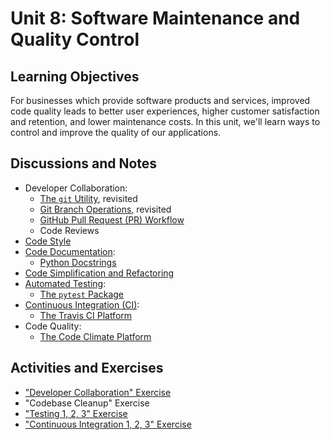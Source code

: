 # Unit 8: Software Maintenance and Quality Control

## Learning Objectives

For businesses which provide software products and services, improved code quality leads to better user experiences, higher customer satisfaction and retention, and lower maintenance costs. In this unit, we'll learn ways to control and improve the quality of our applications.

## Discussions and Notes

  + Developer Collaboration:
    + [The `git` Utility](/notes/clis/git.md), revisited
    + [Git Branch Operations](/notes/clis/git.md#branch-operations), revisited
    + [GitHub Pull Request (PR) Workflow](https://guides.github.com/introduction/flow/)
    + Code Reviews
  + [Code Style](/notes/python/syntax-and-style.md)
  + [Code Documentation](/notes/software/documentation.md):
    + [Python Docstrings](/notes/python/docstrings.md)
  + [Code Simplification and Refactoring](/notes/software/refactoring.md)
  + [Automated Testing](/notes/software/testing.md):
    + [The `pytest` Package](/notes/python/packages/pytest.md)
  + [Continuous Integration (CI)](/notes/software/testing.md#continuous-integration):
    + [The Travis CI Platform](/notes/devtools/travis-ci.md)
  + Code Quality:
    + [The Code Climate Platform](/notes/devtools/code-climate.md)

## Activities and Exercises

  + ["Developer Collaboration" Exercise](/exercises/dev-collaboration/README.md)
  + "Codebase Cleanup" Exercise
  + ["Testing 1, 2, 3" Exercise](/exercises/testing-123/README.md)
  + ["Continuous Integration 1, 2, 3" Exercise](/exercises/ci-123/README.md)
